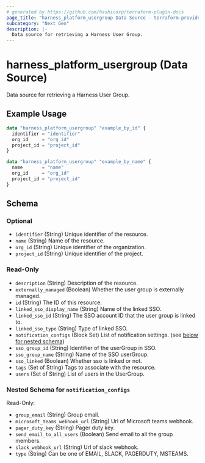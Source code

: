```yaml
---
# generated by https://github.com/hashicorp/terraform-plugin-docs
page_title: "harness_platform_usergroup Data Source - terraform-provider-harness"
subcategory: "Next Gen"
description: |-
  Data source for retrieving a Harness User Group.
---
```


# harness_platform_usergroup (Data Source)

Data source for retrieving a Harness User Group.

## Example Usage

```terraform
data "harness_platform_usergroup" "example_by_id" {
  identifier = "identifier"
  org_id     = "org_id"
  project_id = "project_id"
}

data "harness_platform_usergroup" "example_by_name" {
  name       = "name"
  org_id     = "org_id"
  project_id = "project_id"
}
```

<!-- schema generated by tfplugindocs -->
## Schema

### Optional

- `identifier` (String) Unique identifier of the resource.
- `name` (String) Name of the resource.
- `org_id` (String) Unique identifier of the organization.
- `project_id` (String) Unique identifier of the project.

### Read-Only

- `description` (String) Description of the resource.
- `externally_managed` (Boolean) Whether the user group is externally managed.
- `id` (String) The ID of this resource.
- `linked_sso_display_name` (String) Name of the linked SSO.
- `linked_sso_id` (String) The SSO account ID that the user group is linked to.
- `linked_sso_type` (String) Type of linked SSO.
- `notification_configs` (Block Set) List of notification settings. (see [below for nested schema](#nestedblock--notification_configs))
- `sso_group_id` (String) Identifier of the userGroup in SSO.
- `sso_group_name` (String) Name of the SSO userGroup.
- `sso_linked` (Boolean) Whether sso is linked or not.
- `tags` (Set of String) Tags to associate with the resource.
- `users` (Set of String) List of users in the UserGroup.

<a id="nestedblock--notification_configs"></a>
### Nested Schema for `notification_configs`

Read-Only:

- `group_email` (String) Group email.
- `microsoft_teams_webhook_url` (String) Url of Microsoft teams webhook.
- `pager_duty_key` (String) Pager duty key.
- `send_email_to_all_users` (Boolean) Send email to all the group members.
- `slack_webhook_url` (String) Url of slack webhook.
- `type` (String) Can be one of EMAIL, SLACK, PAGERDUTY, MSTEAMS.
